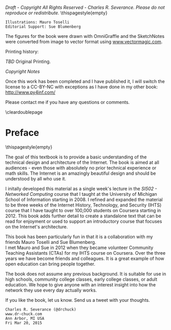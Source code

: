*Draft - Copyright All Rights Reserved - Charles R. Severance.
Please do not reproduce or redistribute.*
\thispagestyle{empty}

    Illustrations: Mauro Toselli
    Editorial Support: Sue Blumenberg

The figures for the book were drawn with OmniGraffle and the SketchNotes
were converted from image to vector format using www.vectormagic.com.

Printing history:

*TBD* Original Printing.

*Copyright Notes*

Once this work has been completed and I have published it, 
I will switch the license to a CC-BY-NC with exceptions as I have done 
in my other book: http://www.py4inf.com/

Please contact me if you have any questions or comments.

\cleardoublepage

Preface
=======
\thispagestyle{empty}

The goal of this textbook is to provide a basic understanding of
the technical design and architecture of the Internet.
The book is aimed at all audiences - even those with absolutely no prior
technical experience or math skills.  The Internet is an amazingly beautiful
design and should be understood by all who use it.

I initally developed this material as a single week's lecture in 
the *SI502 - Networked Computing* course that I taught at the
University of Michigan School of Information starting in 2008.
I refined and expanded the material to be three weeks of the 
Internet History, Technology, and Security (IHTS) course 
that I have taught to over 100,000 students on Coursera 
starting in 2012. This book adds further detail to create a standalone
text that can be read for enjoyment or used to support an introductory course
that focuses on the Internet's architecture.

This book has been particularly fun in that it is a collaboration
with my friends Mauro Toselli and Sue Blumenberg.  
I met Mauro and Sue in 2012
when they became volunteer Community Teaching Assistants (CTAs)
for my IHTS course on Coursera.  Over the three years we have become 
friends and colleagues.   It is a great example of how open education
can bring people together.

The book does not assume any previous background.  It is suitable
for use in high schools, community college classes, early college classes, or 
adult education.  We hope to give anyone with an interest insight into how
the network they use every day actually works.

If you like the book, let us know.  Send us a tweet with your thoughts.

    Charles R. Severance (@drchuck)
    www.dr-chuck.com
    Ann Arbor, MI USA
    Fri Mar 20, 2015

